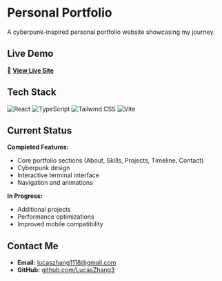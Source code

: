 
# Personal Portfolio

A cyberpunk-inspired personal portfolio website showcasing my journey.

##  Live Demo

**🔗 [View Live Site](https://llhz-portfolio.netlify.app/)**

##  Tech Stack

![React](https://img.shields.io/badge/React-61DAFB?style=for-the-badge&logo=react&logoColor=black)
![TypeScript](https://img.shields.io/badge/TypeScript-3178C6?style=for-the-badge&logo=typescript&logoColor=white)
![Tailwind CSS](https://img.shields.io/badge/Tailwind_CSS-38B2AC?style=for-the-badge&logo=tailwind-css&logoColor=white)
![Vite](https://img.shields.io/badge/Vite-646CFF?style=for-the-badge&logo=vite&logoColor=white)


##  Current Status

 **Completed Features:**
- Core portfolio sections (About, Skills, Projects, Timeline, Contact)
- Cyberpunk design
- Interactive terminal interface
- Navigation and animations

**In Progress:**
- Additional projects
- Performance optimizations
- Improved mobile compatibility


##  Contact Me

-  **Email:** [lucaszhang1118@gmail.com](mailto:lucaszhang1118@gmail.com)
-  **GitHub:** [github.com/LucasZhang3](https://github.com/LucasZhang3)



